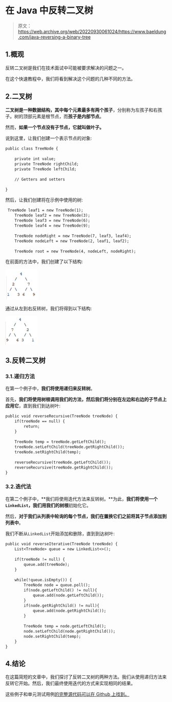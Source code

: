 # 在 Java 中反转二叉树

> 原文：<https://web.archive.org/web/20220930061024/https://www.baeldung.com/java-reversing-a-binary-tree>

## 1.概观

反转二叉树是我们在技术面试中可能被要求解决的问题之一。

在这个快速教程中，我们将看到解决这个问题的几种不同的方法。

## 2.二叉树

**二叉树是一种数据结构，其中每个元素最多有两个孩子**，分别称为左孩子和右孩子。树的顶部元素是根节点，而**孩子是内部节点**。

然而，**如果一个节点没有子节点，它就叫做叶子。**

说到这里，让我们创建一个表示节点的对象:

```
public class TreeNode {

    private int value;
    private TreeNode rightChild;
    private TreeNode leftChild;

    // Getters and setters

}
```

然后，让我们创建将在示例中使用的树:

```
 TreeNode leaf1 = new TreeNode(1);
    TreeNode leaf2 = new TreeNode(3);
    TreeNode leaf3 = new TreeNode(6);
    TreeNode leaf4 = new TreeNode(9);

    TreeNode nodeRight = new TreeNode(7, leaf3, leaf4);
    TreeNode nodeLeft = new TreeNode(2, leaf1, leaf2);

    TreeNode root = new TreeNode(4, nodeLeft, nodeRight); 
```

在前面的方法中，我们创建了以下结构:

[![tree](img/6b1883c80866f22692ad26dc44a9492a.png)](/web/20221127014806/https://www.baeldung.com/wp-content/uploads/2019/04/tree.png)

通过从左到右反转树，我们将得到以下结构:

[![tree2](img/ee573f787dd228835378a91df260aa9e.png)](/web/20221127014806/https://www.baeldung.com/wp-content/uploads/2019/04/tree2-1.png)

## 3.反转二叉树

### 3.1.递归方法

在第一个例子中，**我们将使用递归来反转树**。

首先，**我们将使用树根调用我们的方法，然后我们将分别在左边和右边的子节点上应用它**，直到我们到达树叶:

```
public void reverseRecursive(TreeNode treeNode) {
    if(treeNode == null) {
        return;
    }

    TreeNode temp = treeNode.getLeftChild();
    treeNode.setLeftChild(treeNode.getRightChild());
    treeNode.setRightChild(temp);

    reverseRecursive(treeNode.getLeftChild());
    reverseRecursive(treeNode.getRightChild());
}
```

### 3.2.迭代法

在第二个例子中，**我们将使用迭代方法来反转树。**为此，**我们将使用一个`LinkedList`，我们用我们的树根**初始化它。

然后，**对于我们从列表中轮询的每个节点，我们在置换它们之前将其子节点添加到列表中**。

我们不断从`LinkedList`开始添加和删除，直到到达树叶:

```
public void reverseIterative(TreeNode treeNode) {
    List<TreeNode> queue = new LinkedList<>();

    if(treeNode != null) {
        queue.add(treeNode);
    }

    while(!queue.isEmpty()) {
        TreeNode node = queue.poll();
        if(node.getLeftChild() != null){
            queue.add(node.getLeftChild());
        }
        if(node.getRightChild() != null){
            queue.add(node.getRightChild());
        }

        TreeNode temp = node.getLeftChild();
        node.setLeftChild(node.getRightChild());
        node.setRightChild(temp);
    }
}
```

## 4.结论

在这篇简短的文章中，我们探讨了反转二叉树的两种方法。我们从使用递归方法来反转它开始。然后，我们最终使用迭代的方式来实现相同的结果。

这些例子和单元测试用例[的完整源代码可以在 Github 上找到。](https://web.archive.org/web/20221127014806/https://github.com/eugenp/tutorials/tree/master/algorithms-modules/algorithms-miscellaneous-5)